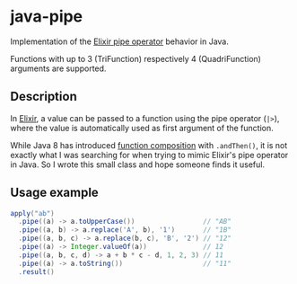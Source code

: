 # java-pipe

Implementation of the [Elixir pipe operator](https://elixirschool.com/en/lessons/basics/pipe-operator/) behavior in Java.

Functions with up to 3 (TriFunction) respectively 4 (QuadriFunction) arguments are supported.

## Description

In [Elixir](https://elixir-lang.org/),
a value can be passed to a function using the pipe operator (`|>`),
where the value is automatically used as first argument of the function.

While Java 8 has introduced [function composition](https://docs.oracle.com/javase/8/docs/api/java/util/function/Function.html) with `.andThen()`, it is not exactly what I was searching for when trying to mimic
Elixir's pipe operator in Java. So I wrote this small class and hope someone finds it useful.

## Usage example

```java
apply("ab")
  .pipe((a) -> a.toUpperCase())                 // "AB"
  .pipe((a, b) -> a.replace('A', b), '1')       // "1B"
  .pipe((a, b, c) -> a.replace(b, c), 'B', '2') // "12"
  .pipe((a) -> Integer.valueOf(a))              // 12
  .pipe((a, b, c, d) -> a + b * c - d, 1, 2, 3) // 11
  .pipe((a) -> a.toString())                    // "11"
  .result()
```
